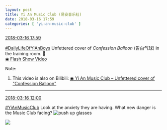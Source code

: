 ```yaml
---
layout: post
title: Yi An Music Club (易安音乐社)
date: 2018-03-16 17:59
categories: [ 'yi-an-music-club' ]
---
```


<div class="weibo-info">
  <a href="https://weibo.com/6094546964/G7EXgbvPj">2018-03-16 17:59</a>
</div>

[#DailyLifeOfYiAnBoys](https://weibo.com/p/100808bf13d14673176f6dffac5481debd621e) Unfettered cover of *Confession Balloon* (告白气球) in the training room. :balloon:  
[◉ Flash Show Video](http://www.miaopai.com/show/pBZqfbVAQlWlxD6BJyu3NtpL21opIR1gHAUdQg__.htm)

<!-- more -->

Note:
1. This video is also on Bilibili: [◉ Yi An Music Club – Unfettered cover of "Confession Balloon"](https://www.bilibili.com/video/av20850358)

---

<div class="weibo-info">
  <a href="https://weibo.com/6094546964/G7CBl8Cpd">2018-03-16 12:00</a>
</div>

[#YiAnMusicClub](https://weibo.com/p/100808beae2e3e05b17b64f63ebedca39f19b2/super_index) Look at the anxiety they are having. What new danger is the Music Club facing? ![push up glasses](https://img.t.sinajs.cn/t4/appstyle/expression/ext/normal/fc/moren_bbjdnew_org.png)

<a href="http://wx3.sinaimg.cn/mw690/006Es64Aly1fpehsk7q92j30l9cmzkjp.jpg">
  <img class="weibo-pic-preview" src="http://wx3.sinaimg.cn/orj360/006Es64Aly1fpehsk7q92j30l9cmzkjp.jpg" />
</a>
